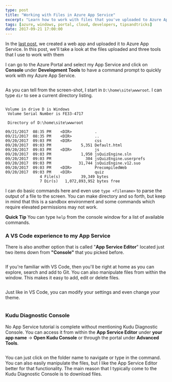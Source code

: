 ```yaml
---
type: post
title: "Working with Files in Azure App Service"
excerpt: "Learn how to work with files that you've uploaded to Azure App Service"
tags: [azure, windows, portal, cloud, developers, tipsandtricks]
date: 2017-09-21 17:00:00
---
```


In the [last post](http://www.michaelcrump.net/azure-tips-and-tricks19/), we created a web app and uploaded it to Azure App Service. In this post, we'll take a look at the files uploaded and three tools that I use to work with them

I can go to the Azure Portal and select my App Service and click on **Console** under **Development Tools** to have a command prompt to quickly work with my Azure App Service. 

<img :src="$withBase('/files/myquizconsole.png')">


As you can tell from the screen-shot, I start in `D:\home\site\wwwroot`. I can type `dir` to see a current directory listing. 

```text

Volume in drive D is Windows
 Volume Serial Number is FE33-4717

 Directory of D:\home\site\wwwroot

09/21/2017  08:35 PM    <DIR>          .
09/21/2017  08:35 PM    <DIR>          ..
09/20/2017  09:03 PM    <DIR>          css
09/20/2017  09:03 PM             5,351 Default.html
09/20/2017  09:03 PM    <DIR>          js
09/20/2017  09:03 PM             1,950 jsQuizEngine.sln
09/20/2017  09:03 PM               304 jsQuizEngine.userprefs
09/20/2017  09:03 PM            31,744 jsQuizEngine.v12.suo
09/20/2017  09:03 PM    <DIR>          PrecompiledWeb
09/20/2017  09:03 PM    <DIR>          quiz
               4 File(s)         39,349 bytes
               7 Dir(s)   1,072,893,952 bytes free

```

I can do basic commands here and even use `type <filename>` to parse the output of a file to the screen. You can make directory and so forth, but keep in mind that this is a sandbox environment and some commands which require elevated permissions may not work. 


**Quick Tip** You can type `help` from the console window for a list of available commands.



### A VS Code experience to my App Service

There is also another option that is called "**App Service Editor**" located just two items down from **"Console"** that you picked before. 

<img :src="$withBase('/files/vscodeazureexp.png')">

If you're familiar with VS Code, then you'll be right at home as you can explore, search and add to Git. You can also manipulate files from within the window. This makes it easy to add, edit or delete files. 

<img :src="$withBase('/files/manipulatefilesazure.png')">

Just like in VS Code, you can modify your settings and even change your theme. 

<img :src="$withBase('/files/vscodechangetheme.png')">

### Kudu Diagnostic Console

No App Service tutorial is complete without mentioning Kudu Diagnostic Console. You can access it from within the **App Service Editor** under **your app name** -> **Open Kudu Console** or through the portal under **Advanced Tools**. 

<img :src="$withBase('/files/kuduportal.png')">

You can just click on the folder name to navigate or type in the command. You can also easily manipulate the files, but I like the App Service Editor better for that functionality. The main reason that I typically come to the Kudu Diagnostic Console is to download files. 

